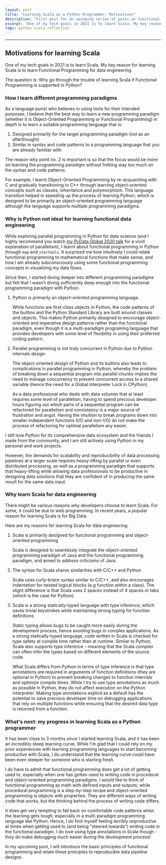 ```yaml
---
layout: post
title: "Learning Scala as a Python Programmer: Motivations"
description: "First post for an upcoming series of posts on functional programming for data engineering"
excerpt: "One of my tech goals in 2021 is to learn Scala. My key reason for learning Scala is to learn Functional Programming for data engineering. The question is: Why go through the trouble of learning Scala if Functional Programming is supported in Python?"
tags: python scala reflection
---
```

---

## Motivations for learning Scala

One of my tech goals in 2021 is to learn Scala. My key reason for learning Scala is to learn Functional Programming for data engineering.

The question is: Why go through the trouble of learning Scala if Functional Programming is supported in Python?

### How I learn different programming paradigms

As a language purist who believes in using tools for their intended purposes, I believe that the best way to learn a new programming paradigm (whether it is Object-Oriented Programming or Functional Programming) in depth is to learn a suitable programming language that is:

1. Designed primarily for the target programming paradigm (not as an afterthought)
2. Similar in syntax and code patterns to a programming language that you are already familiar with

The reason why point no. 2 is important is so that the focus would be more on learning the programming paradigm without fretting way too much on the syntax and code patterns.

For example, I learnt Object-Oriented Programming by re-acquainting with C and gradually transitioning to C++ through learning object-oriented concepts such as classes, inheritance and polymorphism. This language transition helped in speeding up the process of learning Python, which is designed to be primarily an object-oriented programming language although the language supports multiple programming paradigms.

### Why is Python not ideal for learning functional data engineering

While exploring parallel programming in Python for data science (and I highly recommend you watch [my PyData Global 2020 talk](https://youtu.be/E9sv2B3Bb20) for a vivid explanation of parallelism), I learnt about functional programming in Python through `map` and `itertools`. It surprised me how intuitively I could relate functional programming to mathematical functions that make sense, and how I am already subconsciously using some functional programming concepts in visualizing my data flows.

Since then, I started diving deeper into different programming paradigms but felt that I wasn't diving sufficiently deep enough into the functional programming paradigm with Python.

1. Python is primarily an object-oriented programming language.

    While functions are first-class objects in Python, the code patterns of the builtins and the Python Standard Library are built around classes and objects. This makes Python primarily designed to encourage object-oriented and imperative design patterns rather than the functional paradigm, even though it is a multi-paradigm programing language that provides developers with some level of flexibility in using their preferred coding pattern.

2. Parallel programming is not truly concurrent in Python due to Python internals design

    The object-oriented design of Python and its builtins also leads to complications in parallel programming in Python, whereby the problem of breaking down a sequential program into parallel chunks implies the need to manage concurrency to prevent concurrent access to a shared variable (hence the need for a Global Interpreter Lock in CPython).

    As a data professional who deals with data volumes that at least requires some level of parallelism, having to spend precious developer hours figuring out which parts of a sequential program can be refactored for parallelism and consistency is a major source of frustration and angst. Having the intuition to break programs down into smaller independent functions (I/O and non-I/O) do not make the process of refactoring for optimal parallelism any easier.

I still love Python for its comprehensive data ecosystem and the friends I made from the community, and I am still actively using Python in my personal and work projects.

However, the demands for scalability and reproducibility of data processing pipelines at a larger scale requires heavy-lifting by parallel or even distributed processing, as well as a programming paradigm that supports that heavy-lifting while allowing data professionals to be productive in designing data solutions that they are confident of in producing the same result for the same data input.

### Why learn Scala for data engineering

There might be various reasons why developers choose to learn Scala. For some, it could be due to web programming. In recent years, a popular reason for learning Scala is for Big Data.

Here are my reasons for learning Scala for data engineering:

1. Scala is primarily designed for functional programming and object-oriented programming

    Scala is designed to seamlessly integrate the object-oriented programming paradigm of Java and the functional programming paradigm, and aimed to address criticisms of Java.

2. The syntax for Scala shares similarities with C/C++ and Python

    Scala uses curly-brace syntax similar to C/C++, and also encourages indentation for nested logical blocks (e.g function within a class). The slight difference is that Scala uses 2 spaces instead of 4 spaces or tabs (which is the case for Python).

3. Scala is a strong statically-typed language with type inference, which saves trivial keystrokes while maintaining strong typing for function definitions

    Static typing allows bugs to be caught more easily during the development process, hence avoiding bugs in complex applications. As a strong statically-typed language, code written in Scala is checked for type safety at compile time rather than at runtime. Similar to Python, Scala also supports type inference - meaning that the Scala compiler can often infer the types based on different elements of the source code.
    
    What Scala differs from Python in terms of type inference is that type annotations are required in arguments of function definitions (they are optional in Python) to prevent breaking changes to function internals and optimize compile times. While I try to use type annotations as much as possible in Python, they do not affect execution on the Python interpreter. Making type annotations explicit as a default has the potential to save precious developer time on debugging applications that rely on multiple functions while ensuring that the desired data type is returned from a function.

### What's next: my progress in learning Scala as a Python programmer

It has been close to 3 months since I started learning Scala, and it has been an incredibly steep learning curve. While I'm glad that I could rely on my prior experiences with learning programming languages to start becoming productive with Scala, I do understand that the learning curve could have been even steeper for someone who is starting fresh.

I do have to admit that functional programming does get a lot of getting used to, especially when one has gotten used to writing code in procedural and object-oriented programming paradigms. I would like to think of functional programming as math with defined inputs and outputs, while procedural programming is a step-by-step recipe and object-oriented programming is objects with properties. They are different ways of writing code that works, but the thinking behind the process of writing code differs.

It does get very tempting to fall back on comfortable code patterns when the learning gets tough, especially in a multi-paradigm programming language like Python. Hence, I do find myself feeling terribly unproductive at times when getting used to (and being "steered towards") writing code in the functional paradigm. I do love using type annotations in Scala though - they do make debugging much easier during the development process!

In my upcoming post, I will introduce the basic principles of functional programming and relate these principles to reproducible data pipeline designs.